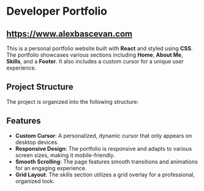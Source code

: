 # Developer Portfolio

## https://www.alexbascevan.com

This is a personal portfolio website built with **React** and styled using **CSS**. The portfolio showcases various sections including **Home**, **About Me**, **Skills**, and a **Footer**. It also includes a custom cursor for a unique user experience.

## Project Structure

The project is organized into the following structure:


## Features

- **Custom Cursor**: A personalized, dynamic cursor that only appears on desktop devices.
- **Responsive Design**: The portfolio is responsive and adapts to various screen sizes, making it mobile-friendly.
- **Smooth Scrolling**: The page features smooth transitions and animations for an engaging experience.
- **Grid Layout**: The skills section utilizes a grid overlay for a professional, organized look.

